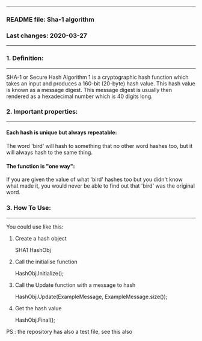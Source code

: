 *************************************************
### README file: Sha-1 algorithm
### Last changes: 2020-03-27     
*************************************************


### 1. Definition:
******************
SHA-1 or Secure Hash Algorithm 1 is a cryptographic hash function which takes an input and produces a 160-bit (20-byte) hash value.
This hash value is known as a message digest. This message digest is usually then rendered as a hexadecimal number which is 40 digits long.

### 2. Important properties:
***************************

#### Each hash is unique but always repeatable:
The word 'bird' will hash to something that no other word hashes too, but it will always hash to the same thing.

#### The function is "one way":
If you are given the value of what 'bird' hashes too but you didn't know what made it, you would never be able to find out that 'bird' was the original word.


### 3. How To Use:
****************
You could use like this:

1. Create a hash object 

	SHA1 HashObj

2. Call the initialise function 

	HashObj.Initialize();

3. Call the Update function with a message to hash

	HashObj.Update(ExampleMessage, ExampleMessage.size());  

4. Get the hash value

	HashObj.Final();
	
PS : the repository has also a test file, see this also
